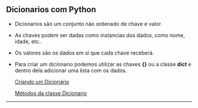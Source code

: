 <h2>Dicionarios com Python</h2>

  - Dicionarios são um conjunto não ordenado de chave e valor.
  - As chaves podem ser dadas como instancias dos dados, como nome, idade, etc..
  - Os valores são os dados em si que cada chave receberá.
  - Para criar um dicionario podemos utilizar as chaves **{}** ou a classe **dict** e dentro dela adicionar uma lista com os dados.

    [Criando um Dicionário](https://github.com/henferreirapro/Primeiros-Passos-Python-DIO/tree/7-dicionarios-com-python/12-dicionarios/1-criando-dicionario)

    [Métodos da classe Dicionario]()

___